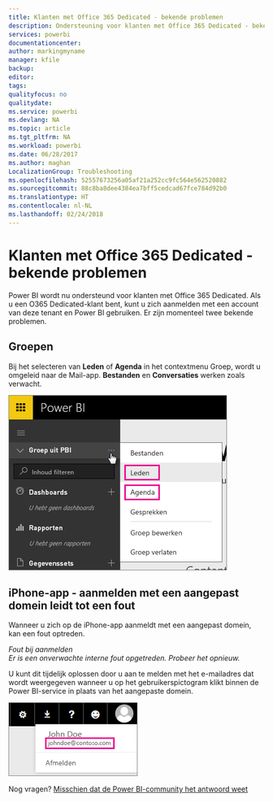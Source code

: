 ```yaml
---
title: Klanten met Office 365 Dedicated - bekende problemen
description: Ondersteuning voor klanten met Office 365 Dedicated - bekende problemen. In dit onderwerp worden problemen besproken die specifiek zijn voor klanten met Office 365 Dedicated. Dit is inclusief beperkingen voor de groepsfunctie en de iPhone-app met aangepaste domeinen.
services: powerbi
documentationcenter: 
author: markingmyname
manager: kfile
backup: 
editor: 
tags: 
qualityfocus: no
qualitydate: 
ms.service: powerbi
ms.devlang: NA
ms.topic: article
ms.tgt_pltfrm: NA
ms.workload: powerbi
ms.date: 06/28/2017
ms.author: maghan
LocalizationGroup: Troubleshooting
ms.openlocfilehash: 52557673256a05af21a252cc9fc564e562520882
ms.sourcegitcommit: 88c8ba8dee4384ea7bff5cedcad67fce784d92b0
ms.translationtype: HT
ms.contentlocale: nl-NL
ms.lasthandoff: 02/24/2018
---
```

# <a name="office-365-dedicated-customers---known-issues"></a>Klanten met Office 365 Dedicated - bekende problemen
Power BI wordt nu ondersteund voor klanten met Office 365 Dedicated.  Als u een O365 Dedicated-klant bent, kunt u zich aanmelden met een account van deze tenant en Power BI gebruiken. Er zijn momenteel twee bekende problemen.

## <a name="groups"></a>Groepen
Bij het selecteren van **Leden** of **Agenda** in het contextmenu Groep, wordt u omgeleid naar de Mail-app.  **Bestanden** en **Conversaties** werken zoals verwacht.

![](media/service-admin-office-365-dedicated-known-issues/group-menu.png)

## <a name="iphone-app---sign-in-with-vanity-domain-leads-to-error"></a>iPhone-app - aanmelden met een aangepast domein leidt tot een fout
Wanneer u zich op de iPhone-app aanmeldt met een aangepast domein, kan een fout optreden.

*Fout bij aanmelden*  
*Er is een onverwachte interne fout opgetreden. Probeer het opnieuw.*

U kunt dit tijdelijk oplossen door u aan te melden met het e-mailadres dat wordt weergegeven wanneer u op het gebruikerspictogram klikt binnen de Power BI-service in plaats van het aangepaste domein.

![](media/service-admin-office-365-dedicated-known-issues/sign-in-address.png)

Nog vragen? [Misschien dat de Power BI-community het antwoord weet](http://community.powerbi.com/)

